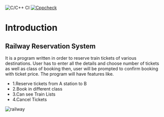 ![C/C++ CI](https://github.com/stepin654321/MiniProject_Template/workflows/C/C++%20CI/badge.svg)
[![Cppcheck](https://github.com/krishav81/MiniProject/actions/workflows/cppcheck.yml/badge.svg)](https://github.com/krishav81/MiniProject/actions/workflows/cppcheck.yml)
# Introduction
<h2><b>Railway Reservation System</b></h2>
It is a program written in order to reserve train tickets of various destinations. User has to enter all the details and choose number of tickets as well as class of booking then, user will be prompted to confirm booking with ticket price. The program will have features like.
<ul>
  <li>1.Reserve tickets from A station to B</li>
  <li>2.Book in different class</li>
  <li>3.Can see Train Lists</li>
  <li>4.Cancel Tickets</li>
  </ul>

 ![railway](https://user-images.githubusercontent.com/82278427/114489351-9d847900-9c30-11eb-8468-8043f3ee923a.png)

